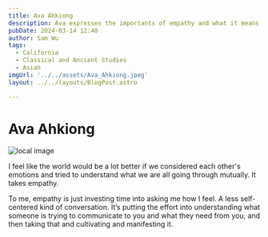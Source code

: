```yaml
---
title: Ava Ahkiong
description: Ava expresses the importants of empathy and what it means to them. 
pubDate: 2024-03-14 12:40
author: Sam Wu
tags:
  - California
  - Classical and Ancient Studies
  - Asian
imgUrl: '../../assets/Ava_Ahkiong.jpeg'
layout: ../../layouts/BlogPost.astro

---
```

# Ava Ahkiong

![local image](../../assets/Ava_Ahkiong.jpeg)

I feel like the world would be a lot better if we considered each other's emotions and tried to understand what we are all going through mutually. It takes empathy. 

To me, empathy is just investing time into asking me how I feel. A less self-centered kind of conversation. It’s putting the effort into understanding what someone is trying to communicate to you and what they need from you, and then taking that and cultivating and manifesting it.

